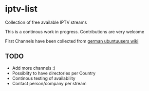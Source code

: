 # iptv-list
Collection of free available IPTV streams

This is a continous work in progress. Contributions are very welcome

First Channels have been collected from [german ubuntuusers wiki](https://wiki.ubuntuusers.de/Internet-TV/Stationen/)


## TODO
* Add more channels :)
* Possiblity to have directories per Country
* Continous testing of availability
* Contact person/company per stream